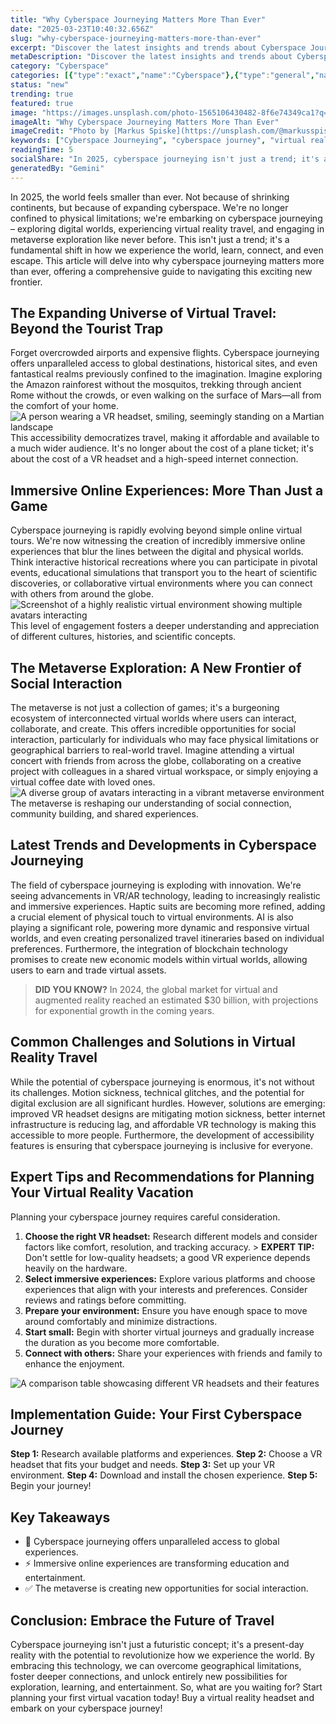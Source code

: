 ```yaml
---
title: "Why Cyberspace Journeying Matters More Than Ever"
date: "2025-03-23T10:40:32.656Z"
slug: "why-cyberspace-journeying-matters-more-than-ever"
excerpt: "Discover the latest insights and trends about Cyberspace Journeying. This comprehensive guide covers everything you need to know about Cyberspace Journeying in 2025."
metaDescription: "Discover the latest insights and trends about Cyberspace Journeying. This comprehensive guide covers everything you need to know about Cyberspace Journeyin..."
category: "Cyberspace"
categories: [{"type":"exact","name":"Cyberspace"},{"type":"general","name":"Virtual Reality"},{"type":"medium","name":"Immersive Design"},{"type":"specific","name":"3D Modeling"},{"type":"niche","name":"Avatar Customization"}]
status: "new"
trending: true
featured: true
image: "https://images.unsplash.com/photo-1565106430482-8f6e74349ca1?q=85&w=1200&fit=max&fm=webp&auto=compress"
imageAlt: "Why Cyberspace Journeying Matters More Than Ever"
imageCredit: "Photo by [Markus Spiske](https://unsplash.com/@markusspiske) on Unsplash"
keywords: ["Cyberspace Journeying", "cyberspace journey", "virtual reality travel", "metaverse exploration", "digital world adventure", "online virtual tours", "immersive online experiences", "best virtual reality games travel", "buy virtual reality headset travel", "plan virtual reality vacation"]
readingTime: 5
socialShare: "In 2025, cyberspace journeying isn't just a trend; it's a fundamental shift in how we experience the world, offering access to places and experiences previously unimaginable.  Prepare for the next great adventure, it's virtual!"
generatedBy: "Gemini"
---
```




In 2025, the world feels smaller than ever.  Not because of shrinking continents, but because of expanding cyberspace.  We're no longer confined to physical limitations; we're embarking on cyberspace journeying – exploring digital worlds, experiencing virtual reality travel, and engaging in metaverse exploration like never before. This isn't just a trend; it's a fundamental shift in how we experience the world, learn, connect, and even escape. This article will delve into why cyberspace journeying matters more than ever, offering a comprehensive guide to navigating this exciting new frontier.

## The Expanding Universe of Virtual Travel: Beyond the Tourist Trap

Forget overcrowded airports and expensive flights.  Cyberspace journeying offers unparalleled access to global destinations, historical sites, and even fantastical realms previously confined to the imagination.  Imagine exploring the Amazon rainforest without the mosquitos, trekking through ancient Rome without the crowds, or even walking on the surface of Mars—all from the comfort of your home.  ![A person wearing a VR headset, smiling, seemingly standing on a Martian landscape](https://images.unsplash.com/photo-1611647832580-377268dba7cb?q=85&w=1200&fit=max&fm=webp&auto=compress) This accessibility democratizes travel, making it affordable and available to a much wider audience.  It's no longer about the cost of a plane ticket; it's about the cost of a VR headset and a high-speed internet connection.

## Immersive Online Experiences: More Than Just a Game

Cyberspace journeying is rapidly evolving beyond simple online virtual tours.  We're now witnessing the creation of incredibly immersive online experiences that blur the lines between the digital and physical worlds.  Think interactive historical recreations where you can participate in pivotal events, educational simulations that transport you to the heart of scientific discoveries, or collaborative virtual environments where you can connect with others from around the globe. ![Screenshot of a highly realistic virtual environment showing multiple avatars interacting](https://images.unsplash.com/photo-1676311563574-8857a67d86df?q=85&w=1200&fit=max&fm=webp&auto=compress) This level of engagement fosters a deeper understanding and appreciation of different cultures, histories, and scientific concepts.

##  The Metaverse Exploration: A New Frontier of Social Interaction

The metaverse is not just a collection of games; it's a burgeoning ecosystem of interconnected virtual worlds where users can interact, collaborate, and create. This offers incredible opportunities for social interaction, particularly for individuals who may face physical limitations or geographical barriers to real-world travel.  Imagine attending a virtual concert with friends from across the globe, collaborating on a creative project with colleagues in a shared virtual workspace, or simply enjoying a virtual coffee date with loved ones.  ![A diverse group of avatars interacting in a vibrant metaverse environment](https://images.unsplash.com/photo-1697313278316-08b530cc9b91?q=85&w=1200&fit=max&fm=webp&auto=compress) The metaverse is reshaping our understanding of social connection, community building, and shared experiences.

##  Latest Trends and Developments in Cyberspace Journeying

The field of cyberspace journeying is exploding with innovation.  We're seeing advancements in VR/AR technology, leading to increasingly realistic and immersive experiences.  Haptic suits are becoming more refined, adding a crucial element of physical touch to virtual environments.  AI is also playing a significant role, powering more dynamic and responsive virtual worlds, and even creating personalized travel itineraries based on individual preferences.  Furthermore, the integration of blockchain technology promises to create new economic models within virtual worlds, allowing users to earn and trade virtual assets.

> **DID YOU KNOW?**  In 2024, the global market for virtual and augmented reality reached an estimated $30 billion, with projections for exponential growth in the coming years.

## Common Challenges and Solutions in Virtual Reality Travel

While the potential of cyberspace journeying is enormous, it's not without its challenges.  Motion sickness, technical glitches, and the potential for digital exclusion are all significant hurdles.  However, solutions are emerging:  improved VR headset designs are mitigating motion sickness, better internet infrastructure is reducing lag, and affordable VR technology is making this accessible to more people.  Furthermore, the development of accessibility features is ensuring that cyberspace journeying is inclusive for everyone.

##  Expert Tips and Recommendations for Planning Your Virtual Reality Vacation

Planning your cyberspace journey requires careful consideration.

1. **Choose the right VR headset:** Research different models and consider factors like comfort, resolution, and tracking accuracy.  > **EXPERT TIP:** Don't settle for low-quality headsets; a good VR experience depends heavily on the hardware.
2. **Select immersive experiences:** Explore various platforms and choose experiences that align with your interests and preferences.  Consider reviews and ratings before committing.
3. **Prepare your environment:** Ensure you have enough space to move around comfortably and minimize distractions.
4. **Start small:** Begin with shorter virtual journeys and gradually increase the duration as you become more comfortable.
5. **Connect with others:** Share your experiences with friends and family to enhance the enjoyment.

![A comparison table showcasing different VR headsets and their features](https://images.unsplash.com/photo-1650214962171-8198a113621a?q=85&w=1200&fit=max&fm=webp&auto=compress)

##  Implementation Guide: Your First Cyberspace Journey

**Step 1:** Research available platforms and experiences.
**Step 2:** Choose a VR headset that fits your budget and needs.
**Step 3:** Set up your VR environment.
**Step 4:** Download and install the chosen experience.
**Step 5:** Begin your journey!

## Key Takeaways

* 🔑 Cyberspace journeying offers unparalleled access to global experiences.
* ⚡ Immersive online experiences are transforming education and entertainment.
* ✅ The metaverse is creating new opportunities for social interaction.

## Conclusion: Embrace the Future of Travel

Cyberspace journeying isn't just a futuristic concept; it's a present-day reality with the potential to revolutionize how we experience the world. By embracing this technology, we can overcome geographical limitations, foster deeper connections, and unlock entirely new possibilities for exploration, learning, and entertainment.  So, what are you waiting for?  Start planning your first virtual vacation today!  Buy a virtual reality headset and embark on your cyberspace journey!

